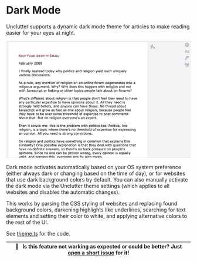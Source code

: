 # Dark Mode

Unclutter supports a dynamic dark mode theme for articles to make reading easier for your eyes at night.

![](../source/../media/clips/theme.gif)

Dark mode activates automatically based on your OS system preference (either always dark or changing based on the time of day), or for websites that use dark background colors by default. You can also manually activate the dark mode via the Unclutter theme settings (which applies to all websites and disables the automatic changes).

This works by parsing the CSS styling of websites and replacing found background colors, darkening highlights like underlines, searching for text elements and setting their color to white, and applying alternative colors to the rest of the UI.

See [theme.ts](https://github.com/lindylearn/unclutter/blob/main/source/content-script/modifications/CSSOM/theme.ts) for the code.

| 🐛     **Is this feature not working as expected or could be better? Just [open a short issue](https://github.com/lindylearn/unclutter/issues/new) for it!** |
| ------------------------------------------------------------------------------------------------------------------------------------------------------------ |
